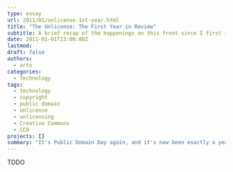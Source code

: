 ```yaml
---
type: essay
url: 2011/01/unlicense-1st-year.html
title: "The Unlicense: The First Year in Review"
subtitle: A brief recap of the happenings on this front since I first introduced the Unlicense.org initiative exactly a year ago.
date: 2011-01-01T23:00:00Z
lastmod:
draft: false
authors:
  - arto
categories:
  - Technology
tags:
  - technology
  - copyright
  - public domain
  - unlicense
  - unlicensing
  - Creative Commons
  - CC0
projects: []
summary: "It's Public Domain Day again, and it's now been exactly a year since I first introduced the Unlicense.org initiative: an easy-to-use template and process intended to help coders waive their copyright and dedicate all their code to the public domain with no strings attached. It seems a good time for a brief recap of the happenings on this front over the last 365 days."
---
```


TODO
